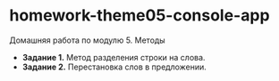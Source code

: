 # homework-theme05-console-app
Домашняя работа по модулю 5. Методы
* **Задание 1.** Метод разделения строки на слова.
* **Задание 2.** Перестановка слов в предложении.
